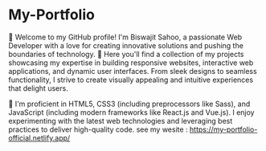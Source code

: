 # My-Portfolio
👋 Welcome to my GitHub profile! I'm Biswajit Sahoo, a passionate Web Developer with a love for creating innovative solutions and pushing the boundaries of technology.
🚀 Here you'll find a collection of my projects showcasing my expertise in building responsive websites, interactive web applications, and dynamic user interfaces. From sleek designs to seamless functionality, I strive to create visually appealing and intuitive experiences that delight users.

🔧 I'm proficient in HTML5, CSS3 (including preprocessors like Sass), and JavaScript (including modern frameworks like React.js and Vue.js). I enjoy experimenting with the latest web technologies and leveraging best practices to deliver high-quality code.
see my wesite : https://my-portfolio-official.netlify.app/
